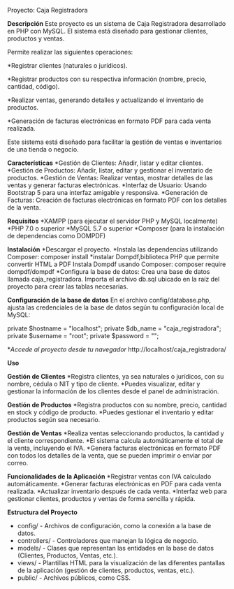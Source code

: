 Proyecto: Caja Registradora


**Descripción**
Este proyecto es un sistema de Caja Registradora desarrollado en PHP con MySQL. El sistema está diseñado para gestionar clientes, productos y ventas. 

Permite realizar las siguientes operaciones:


*Registrar clientes (naturales o jurídicos).


*Registrar productos con su respectiva información (nombre, precio, cantidad, código).


*Realizar ventas, generando detalles y actualizando el inventario de productos.


*Generación de facturas electrónicas en formato PDF para cada venta realizada.

Este sistema está diseñado para facilitar la gestión de ventas e inventarios de una tienda o negocio.

**Características**
*Gestión de Clientes: Añadir, listar y editar clientes.
*Gestión de Productos: Añadir, listar, editar y gestionar el inventario de productos.
*Gestión de Ventas: Realizar ventas, mostrar detalles de las ventas y generar facturas electrónicas.
*Interfaz de Usuario: Usando Bootstrap 5 para una interfaz amigable y responsiva.
*Generación de Facturas: Creación de facturas electrónicas en formato PDF con los detalles de la venta.

**Requisitos**
*XAMPP (para ejecutar el servidor PHP y MySQL localmente)
*PHP 7.0 o superior
*MySQL 5.7 o superior
*Composer (para la instalación de dependencias como DOMPDF)

**Instalación**
*Descargar el proyecto.
*Instala las dependencias utilizando Composer:
composer install
*instalar Dompdf,biblioteca PHP que permite convertir HTML a PDF
Instala Dompdf usando Composer: 
composer require dompdf/dompdf
*Configura la base de datos:
Crea una base de datos llamada caja_registradora.
Importa el archivo db.sql ubicado en la raíz del proyecto para crear las tablas necesarias.

**Configuración de la base de datos**
En el archivo config/database.php, ajusta las credenciales de la base de datos según tu configuración local de MySQL:

private $hostname = "localhost";
private $db_name = "caja_registradora";
private $username = "root";
private $password = "";

**Accede al proyecto desde tu navegador*
http://localhost/caja_registradora/

**Uso**

**Gestión de Clientes**
*Registra clientes, ya sea naturales o jurídicos, con su nombre, cédula o NIT y tipo de cliente.
*Puedes visualizar, editar y gestionar la información de los clientes desde el panel de administración.

**Gestión de Productos**
*Registra productos con su nombre, precio, cantidad en stock y código de producto.
*Puedes gestionar el inventario y editar productos según sea necesario.

**Gestión de Ventas**
*Realiza ventas seleccionando productos, la cantidad y el cliente correspondiente.
*El sistema calcula automáticamente el total de la venta, incluyendo el IVA.
*Genera facturas electrónicas en formato PDF con todos los detalles de la venta, que se pueden imprimir o enviar por correo.

**Funcionalidades de la Aplicación**
*Registrar ventas con IVA calculado automáticamente.
*Generar facturas electrónicas en PDF para cada venta realizada.
*Actualizar inventario después de cada venta.
*Interfaz web para gestionar clientes, productos y ventas de forma sencilla y rápida.

**Estructura del Proyecto**
* config/ - Archivos de configuración, como la conexión a la base de datos.
* controllers/ - Controladores que manejan la lógica de negocio.
* models/ - Clases que representan las entidades en la base de datos (Clientes, Productos, Ventas, etc.).
* views/ - Plantillas HTML para la visualización de las diferentes pantallas de la aplicación (gestión de clientes, productos, ventas, etc.).
* public/ - Archivos públicos, como CSS.
